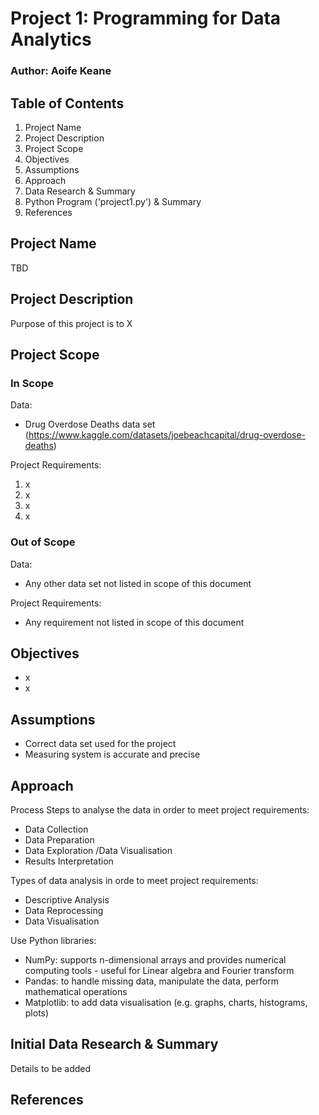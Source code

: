 # Project 1: Programming for Data Analytics
### Author: Aoife Keane

## Table of Contents
1. Project Name
2. Project Description
3. Project Scope
4. Objectives
5. Assumptions
6. Approach
7. Data Research & Summary
8. Python Program ('project1.py') & Summary
9. References

## Project Name 
TBD

## Project Description
Purpose of this project is to X 

## Project Scope
### In Scope
Data: 
* Drug Overdose Deaths data set (https://www.kaggle.com/datasets/joebeachcapital/drug-overdose-deaths)

Project Requirements: 
1. x 
2. x
3. x 
4. x

### Out of Scope
Data: 
* Any other data set not listed in scope of this document

Project Requirements: 
* Any requirement not listed in scope of this document

## Objectives
* x
* x

## Assumptions
* Correct data set used for the project
* Measuring system is accurate and precise

## Approach 
Process Steps to analyse the data in order to meet project requirements:
* Data Collection 
* Data Preparation 
* Data Exploration /Data Visualisation 
* Results Interpretation

Types of data analysis in orde to meet project requirements:
* Descriptive Analysis
* Data Reprocessing
* Data Visualisation

Use Python libraries:
* NumPy: supports n-dimensional arrays and provides numerical computing tools - useful for Linear algebra and Fourier transform
* Pandas: to handle missing data, manipulate the data, perform mathematical operations
* Matplotlib: to add data visualisation (e.g. graphs, charts, histograms, plots)

## Initial Data Research & Summary
Details to be added

## References

